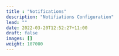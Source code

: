 ```yaml
---
title : "Notifications"
description: "Notifiations Configuration"
lead: ""
date: 2022-03-20T12:52:27+11:00
draft: false
images: []
weight: 107000
---
```

